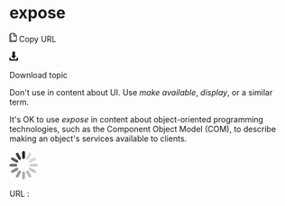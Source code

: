 # expose

![Copy URL](media/expose/Copy.png)
Copy URL

![Download](media/expose/Download.png)

Download topic

Don't use in content about UI. Use *make available*, *display*, or a similar term.

It's OK to use *expose*
in content about object-oriented programming technologies, such as
the Component Object Model (COM), to describe making an object's
services available to clients.

![In progress](media/expose/activity-large.gif)

URL :
